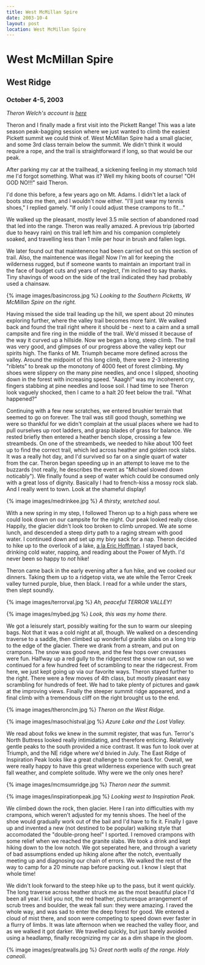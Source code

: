 ```yaml
---
title: West McMillan Spire
date: 2003-10-4
layout: post
location: West McMillan Spire
---
```


<h1>West McMillan Spire</h1>
<h2>West Ridge</h2>
<h3>October 4-5, 2003</h3>


<i>Theron Welch's account is
<a href="https://www.theronwelch.com/mountains/pnw/north/pickets/mcmillan/index.htm">
here</a></i>


Theron and I finally made a first visit into the Pickett Range! This was a late
 season peak-bagging
session where we just wanted to climb the easiest Pickett summit we could think of. 
West McMillan
Spire had a small glacier, and some 3rd class terrain below the summit. We didn't 
think it would
require a rope, and the trail is straightforward if long, so that would be our peak.


After parking my car at the trailhead, a sickening feeling in my stomach told me 
I'd forgot something.
What was it? Well my hiking boots of course! "OH GOD NO!!!" said Theron.


I'd done this before, a few years ago on Mt. Adams. I didn't let a lack of boots stop me then, and I
wouldn't now either. "I'll just wear my tennis shoes," I replied gamely. "If only I could adjust these
crampons to fit..."


We walked up the pleasant, mostly level 3.5 mile section of abandoned road that led into the range.
Theron was really amazed. A previous trip (aborted due to heavy rain) on this trail left him and his
companion completely soaked, and travelling less than 1 mile per hour in brush and fallen logs.


We later found out that maintenence had been carried out on this section of trail. Also, the maintenence
was illegal! Now I'm all for keeping the wilderness rugged, but if someone wants to maintain an
important trail in the face of budget cuts and years of neglect, I'm inclined to say thanks.
Tiny shavings of wood on the side of the trail indicated they had probably used a chainsaw.


{% image images/basincross.jpg %}
<i>Looking to the Southern Picketts, W McMillan Spire on the right.</i>



Having missed the side trail leading up the hill, we spent about 20 minutes exploring further, where
the valley trail becomes more faint. We walked back and found the trail right where it should be - 
next to a cairn and a small campsite and fire ring in the middle of the trail. We'd missed it 
because of the way it curved up a hillside. Now we began a long, steep climb. The trail was 
very good, and glimpses of our
progress above the valley kept our spirits high. The flanks of Mt. Triumph became more defined 
across the valley. Around the midpoint of this long climb, there were 2-3 interesting "riblets" to 
break up the monotony of 4000 feet of forest climbing. My shoes were slippery on the many pine 
needles, and once I slipped, shooting down in the forest with increasing speed. "Aaagh!" was my 
incoherent cry, fingers stabbing at pine needles and loose soil. I had time to see Theron look 
vaguely shocked, then I came to a halt 20 feet below the trail. "What happened?"


Continuing with a few new scratches, we entered brushier terrain that seemed to go on forever. The 
trail was still good though, something we were so thankful for we didn't complain at the usual 
places where we had to pull ourselves up root ladders, and grasp blades of grass for balance. 
We rested briefly then entered a heather bench slope, crossing a few streambeds. On one of the 
streambeds, we needed to hike about 100 feet up to find the correct trail, which led across 
heather and golden rock slabs. It was a really hot day, and I'd survived so far on a single 
quart of water from the car. Theron began speeding up in an attempt to leave me to the 
buzzards (not really, he describes the event as "Michael slowed down noticably"). We finally 
found a seep of water which could be consumed only with a great loss of dignity. Basically I 
had to french-kiss a mossy rock slab. And I really went to town. Look at the shameful display!


{% image images/medrinkee.jpg %}
<i>A thirsty, wretched soul.</i>



With a new spring in my step, I followed Theron up to a high pass where we could look down on our 
campsite for the night. Our peak looked really close. Happily, the glacier didn't look too broken 
to climb unroped. We ate some lunch, and descended a steep dirty path to a raging stream with good 
water. I continued down and set up my bivy sack for a nap. Theron decided to hike up to the overlook 
of a lake, 
<a href="https://ericsbasecamp.net/trips/TerrorBasin/TerrorBasin.htm">
a la Eric Hoffman</a>. I stayed back, drinking cold water, napping, and reading about the 
Power of Myth. I'd never been so happy to <i>not</i> hike!


Theron came back in the early evening after a fun hike, and we cooked our dinners. Taking them up to a 
ridgetop vista, we ate while the Terror Creek valley turned purple, blue, then black. I read for a 
while under the stars, then slept soundly.


{% image images/terrorval.jpg %}
<i>Ah, peaceful TERROR VALLEY!</i>



{% image images/mybed.jpg %}
<i>Look, this was my home there.</i>



We got a leisurely start, possibly waiting for the sun to warm our sleeping bags. Not that it was a 
cold night at all, though. We walked on a descending traverse to a saddle, then climbed up wonderful 
granite slabs on a long trip to the edge of the glacier. There we drank from a stream, and put on 
crampons. The snow was good neve, and the few hops over crevasses were fun. Halfway up a red gully 
to the ridgecrest the snow ran out, so we continued for a few hundred feet of scrambling to near 
the ridgecrest. From here, we just kept going up via our favorite ways. Theron stayed further to 
the right. There were a few moves of 4th class, but mostly pleasant easy scrambling for hundreds 
of feet. We had to take plenty of pictures and gawk at the improving views. Finally the steeper 
summit ridge appeared, and a final climb with a tremendous cliff on the right brought us to the end.


{% image images/theronclm.jpg %}
<i>Theron on the West Ridge.</i>



{% image images/masochistval.jpg %}
<i>Azure Lake and the Lost Valley.</i>



We read about folks we knew in the summit register, that was fun. Terror's North Buttress looked 
really intimidating, and therefore enticing. Relatively gentle peaks to the south provided a nice 
contrast. It was fun to look over at Triumph, and the NE ridge where we'd bivied in July. The East 
Ridge of Inspiration Peak looks like a great challenge to come back for. Overall, we were really 
happy to have this great wilderness experience with such great fall weather, and complete solitude. 
Why were we the only ones here? 


{% image images/mcmsumridge.jpg %}
<i>Theron near the summit.</i>



{% image images/inspirationpeak.jpg %}
<i>Looking west to Inspiration Peak.</i>



We climbed down the rock, then glacier. Here I ran into difficulties with my crampons, which weren't 
adjusted for my tennis shoes. The heel of the shoe would gradually work out of the bail and I'd have 
to fix it. Finally I gave up and invented a new (not destined to be popular) walking style that 
accomodated the "double-prong heel" I sported.
I removed crampons with some relief when we reached the granite slabs. We took a drink and kept 
hiking down to the low notch. We got seperated here, and through a variety of bad assumptions ended 
up hiking alone after the notch, eventually meeting up and diagnosing our chain of errors. We walked 
the rest of the way to camp for a 20 minute nap before packing out. I know I slept that whole time! 


We didn't look forward to the steep hike up to the pass, but it went quickly. The long traverse across 
heather struck me as the most beautiful place I'd been all year. I kid you not, the red heather, 
picturesque arrangement of scrub trees and boulder, the weak fall sun: they were amazing. I raved 
the whole way, and was sad to enter the deep forest for good. We entered a cloud of mist there, and 
soon were competing to speed down ever faster in a flurry of limbs. It was late afternoon when we 
reached the valley floor, and as we walked it got darker. We travelled quickly, but just barely 
avoided using a headlamp, finally recognizing my car as a dim shape in the gloom.


{% image images/greatwalls.jpg %}
<i>Great north walls of the range. Holy caneoli.</i>

